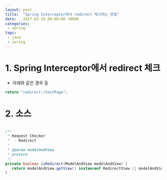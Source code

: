 ```yaml
---
layout: post
title:  "Spring Interceptor에서 redirect 체크하는 방법"
date:   2017-03-19 09:00:00 +0900
categories:
 - spring
tags: 
 - java
 - spring
---
```


# 1. Spring Interceptor에서 redirect 체크
- 아래와 같은 경우 등

```java
return "redirect:/testPage";
```

# 2. 소스

```java

/**
 * Request Checker
 *  - Redirect
 * 
 * @param modelAndView
 * @return
 */
private boolean isRedirect(ModelAndView modelAndView) {
   return modelAndView.getView() instanceof RedirectView || modelAndView.getViewName().startsWith("redirect:");
}
```
